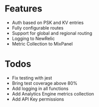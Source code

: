 # Features

- Auth based on PSK and KV entries
- Fully configurable routes
- Support for global and regional routing
- Logging to NewRelic
- Metric Collection to MixPanel

# Todos

- Fix testing with jest
- Bring test coverage above 80%
- Add logging in all functions
- Add Analytics Engine metrics collection
- Add API Key permissions
